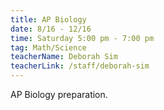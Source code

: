 ```yaml
---
title: AP Biology
date: 8/16 - 12/16
time: Saturday 5:00 pm - 7:00 pm
tag: Math/Science
teacherName: Deborah Sim
teacherLink: /staff/deborah-sim
---
```


AP Biology preparation.
